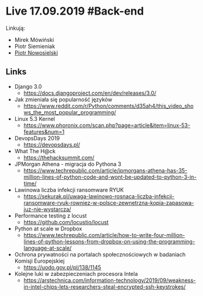 # Live 17.09.2019 #Back-end

Linkują:

- Mirek Mówiński
- Piotr Siemieniak
- [Piotr Nowosielski](https://www.linkedin.com/in/piotrnowosielski)

## Links

- Django 3.0
  - https://docs.djangoproject.com/en/dev/releases/3.0/
- Jak zmieniała się popularność języków
  - https://www.reddit.com/r/Python/comments/d35ah4/this_video_shows_the_most_popular_programming/
- Linux 5.3 Kernel
  - https://www.phoronix.com/scan.php?page=article&item=linux-53-features&num=1
- DevopsDays 2019
  - https://devopsdays.pl/
- What The H@ck
  - https://thehacksummit.com/
- JPMorgan Athena - migracja do Pythona 3
  - https://www.techrepublic.com/article/jpmorgans-athena-has-35-million-lines-of-python-code-and-wont-be-updated-to-python-3-in-time/
- Lawinowa liczba infekcji ransomware RYUK
  - https://sekurak.pl/uwaga-lawinowo-rosnaca-liczba-infekcji-ransomware-ryuk-rowniez-w-polsce-zewnetrzna-kopia-zapasowa-juz-nie-wystarcza/
- Performance testing z locust
  - https://github.com/locustio/locust
- Python at scale w Dropbox
  - https://www.techrepublic.com/article/how-to-write-four-million-lines-of-python-lessons-from-dropbox-on-using-the-programming-language-at-scale/
- Ochrona prywatności na portalach społecznościowych w badaniach Komisji Europejskiej
  - https://uodo.gov.pl/pl/138/1145
- Kolejne luki w zabezpieczeniach procesora Intela
  - https://arstechnica.com/information-technology/2019/09/weakness-in-intel-chips-lets-researchers-steal-encrypted-ssh-keystrokes/